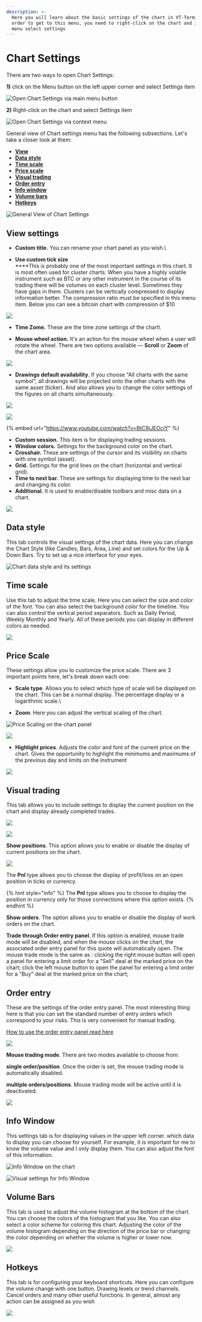 ```yaml
---
description: >-
  Here you will learn about the basic settings of the chart in VT-Terminal. In
  order to get to this menu, you need to right-click on the chart and in the
  menu select settings
---
```


# Chart Settings

There are two ways to open Chart Settings:

**1)** click on the Menu button on the left upper corner and select Settings item

![Open Chart Settings via main menu button](<../../.gitbook/assets/image (124).png>)

**2)** Right-click on the chart and select Settings item

![Open Chart Settings via context menu](<../../.gitbook/assets/image (125).png>)

General view of Chart settings menu has the following subsections. Let's take a closer look at them:

* ****[**View**](chart-settings.md#view-settings)****
* ****[**Data style**](chart-settings.md#data-style)****
* ****[**Time scale**](chart-settings.md#time-scale)****
* ****[**Price scale**](chart-settings.md#price-scale)****
* ****[**Visual trading**](chart-settings.md#visual-trading)****
* ****[**Order entry**](chart-settings.md#order-entry)****
* ****[**Info window**](chart-settings.md#info-window)****
* ****[**Volume bars**](chart-settings.md#volume-bars)****
* ****[**Hotkeys**](chart-settings.md#hotkeys)****

![General View of Chart Settings](<../../.gitbook/assets/image (113).png>)

## View settings

* **Custom title.** You can rename your chart panel as you wish.\

* **Use custom tick size**\
  ****This is probably one of the most important settings in this chart. It is most often used for cluster charts. When you have a highly volatile instrument such as BTC or any other instrument in the course of its trading there will be volumes on each cluster level. Sometimes they have gaps in them. Clusters can be vertically compressed to display information better. The compression ratio must be specified in this menu item. Below you can see a bitcoin chart with compression of $10

![](<../../.gitbook/assets/image (116).png>)

* **Time Zome.** These are the time zone settings of the chart\

* **Mouse wheel action.** It's an action for the mouse wheel when a user will rotate the wheel. There are two options available — **Scroll** or **Zoom** of the chart area.

![](<../../.gitbook/assets/image (128).png>)

* **Drawings default availability**. If you choose "All charts with the same symbol", all drawings will be projected onto the other charts with the same asset (ticker). And also allows you to change the color settings of the figures on all charts simultaneously.

![](<../../.gitbook/assets/image (129).png>)

![](<../../.gitbook/assets/image (114).png>)

{% embed url="https://www.youtube.com/watch?v=BtC9iJEOcjY" %}

* **Custom session.** This item is for displaying trading sessions.
* **Window colors.**  Settings for the background color on the chart.
* **Crosshair.** These are settings of the cursor and its visibility on charts with one symbol (asset).
* **Grid.** Settings for the grid lines on the chart (horizontal and vertical grid).
* **Time to next bar.** These are settings for displaying time to the next bar and changing its color.
* **Additional.** It is used to enable/disable toolbars and misc data on a chart.

![](<../../.gitbook/assets/image (118).png>)

## Data style

This tab controls the visual settings of the chart data. Here you can change the Chart Style (like Candles, Bars, Area, Line) and set colors for the Up & Down Bars. Try to set up a nice interface for your eyes.

![Chart data style and its settings](../../.gitbook/assets/data-style.gif)

## Time scale

Use this tab to adjust the time scale. Here you can select the size and color of the font. You can also select the background color for the timeline. You can also control the vertical period separators. Such as Daily Period, Weekly Monthly and Yearly. All of these periods you can display in different colors as needed.

![](<../../.gitbook/assets/image (108).png>)

## Price Scale

These settings allow you to customize the price scale. There are 3 important points here, let's break down each one:

* **Scale type**. Allows you to select which type of scale will be displayed on the chart. This can be a normal display. The percentage display or a logarithmic scale.\

* **Zoom**. Here you can adjust the vertical scaling of the chart.

![Price Scaling on the chart panel](../../.gitbook/assets/price-scaling.gif)

![](<../../.gitbook/assets/image (126).png>)

* **Highlight prices**. Adjusts the color and font of the current price on the chart. Gives the opportunity to highlight the minimums and maximums of the previous day and limits on the instrument

![](<../../.gitbook/assets/image (110).png>)

## Visual trading&#x20;

This tab allows you to include settings to display the current position on the chart and display already completed trades.

![](<../../.gitbook/assets/image (117).png>)

![](<../../.gitbook/assets/image (276).png>)

**Show positions**. This option allows you to enable or disable the display of current positions on the chart.

![](<../../.gitbook/assets/animaciya-4- (1).gif>)

The **Pnl** type allows you to choose the display of profit/loss on an open position in ticks or currency.

{% hint style="info" %}
The **Pnl** type allows you to choose to display the position in currency only for those connections where this option exists.
{% endhint %}

**Show orders**. The option allows you to enable or disable the display of work orders on the chart.&#x20;

**Trade through Order entry panel**. If this option is enabled, mouse trade mode will be disabled, and when the mouse clicks on the chart, the associated order entry panel for this quote will automatically open. The mouse trade mode is the same as : clicking the right mouse button will open a panel for entering a limit order for a "Sell" deal at the marked price on the chart; click the left mouse button to open the panel for entering a limit order for a "Buy" deal at the marked price on the chart;



## Order entry

These are the settings of the order entry panel. The most interesting thing here is that you can set the standard number of entry orders which correspond to your risks. This is very convenient for manual trading.&#x20;

[How to use the order entry panel read here](../../trading-panels/order-entry/)

![](<../../.gitbook/assets/image (115).png>)

**Mouse trading mode**. There are two modes available to choose from:

**single order/position**. Once the order is set, the mouse trading mode is automatically disabled.

**multiple orders/positions**. Mouse trading mode will be active until it is deactivated.

![](<../../.gitbook/assets/image (277).png>)

## Info Window

This settings tab is for displaying values in the upper left corner. which data to display you can choose for yourself. For example, it is important for me to know the volume value and I only display them. You can also adjust the font of this information.

![Info Window on the chart](../../.gitbook/assets/info-window.gif)

![Visual settings for Info Window](<../../.gitbook/assets/image (112).png>)

## Volume Bars

This tab is used to adjust the volume histogram at the bottom of the chart. You can choose the colors of the histogram that you like. You can also select a color scheme for coloring this chart. Adjusting the color of the volume histogram depending on the direction of the price bar or changing the color depending on whether the volume is higher or lower now.

![](<../../.gitbook/assets/image (111).png>)

## Hotkeys

This tab is for configuring your keyboard shortcuts. Here you can configure the volume change with one button. Drawing levels or trend channels. Cancel orders and many other useful functions. In general, almost any action can be assigned as you wish

![](<../../.gitbook/assets/image (119).png>)
